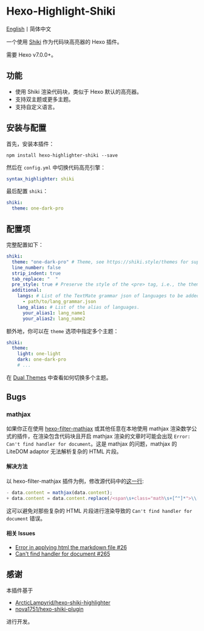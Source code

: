 # Hexo-Highlight-Shiki
[English](README.md)丨简体中文

一个使用 [Shiki](https://github.com/shikijs/shiki) 作为代码块高亮器的 Hexo 插件。

需要 Hexo v7.0.0+。

## 功能
- 使用 Shiki 渲染代码块，类似于 Hexo 默认的高亮器。
- 支持双主题或更多主题。
- 支持自定义语言。

## 安装与配置
首先，安装本插件：
```shell
npm install hexo-highlighter-shiki --save
```

然后在 `config.yml` 中切换代码高亮引擎：
```yaml
syntax_highlighter: shiki
```

最后配置 `shiki`：
```yaml
shiki:
  theme: one-dark-pro
```

## 配置项
完整配置如下：
```yaml
shiki:
  theme: "one-dark-pro" # Theme, see https://shiki.style/themes for supported themes.
  line_number: false
  strip_indent: true
  tab_replace: "  "
  pre_style: true # Preserve the style of the <pre> tag, i.e., the theme's `background-color`.
  additional:
    langs: # List of the TextMate grammar json of languages to be added.
      - path/to/lang_grammar.json
    lang_alias: # List of the alias of languages.
      your_alias1: lang_name1
      your_alias2: lang_name2
```

额外地，你可以在 `theme` 选项中指定多个主题：
```yaml
shiki:
  theme:
    light: one-light
    dark: one-dark-pro
    # ...
```
在 [Dual Themes](https://shiki.style/guide/dual-themes)     中查看如何切换多个主题。

## Bugs
### mathjax
如果你正在使用 [hexo-filter-mathjax](https://github.com/next-theme/hexo-filter-mathjax) 或其他任意在本地使用 mathjax 渲染数学公式的插件，在渲染包含代码块且开启 mathjax 渲染的文章时可能会出现 `Error: Can't find handler for document`。这是 mathjax 的问题，mathjax 的 LiteDOM adaptor 无法解析复杂的 HTML 片段。

#### 解决方法

以 hexo-filter-mathjax 插件为例，修改源代码中的[这一行](https://github.com/next-theme/hexo-filter-mathjax/blob/20dc61352f8cf4d19425ad1833eb72b467c212ef/index.js#L20C3-L20C40):
```js
- data.content = mathjax(data.content);
+ data.content = data.content.replace(/<span\s+class="math\s+[^"]*">\\[\(\[].*?\\[\)\]]<\/span>/gs, mathjax);
```
这可以避免对那些复杂的 HTML 片段进行渲染导致的 `Can't find handler for document` 错误。

#### 相关 Issues
- [Error in applying html the markdown file #26](https://github.com/next-theme/hexo-filter-mathjax/issues/26)
- [ Can't find handler for document #265 ](https://github.com/mathjax/MathJax-src/issues/265)

## 感谢
本插件基于
- [ArcticLampyrid/hexo-shiki-highlighter](https://github.com/ArcticLampyrid/hexo-shiki-highlighter)
- [nova1751/hexo-shiki-plugin](https://github.com/nova1751/hexo-shiki-plugin)

进行开发。